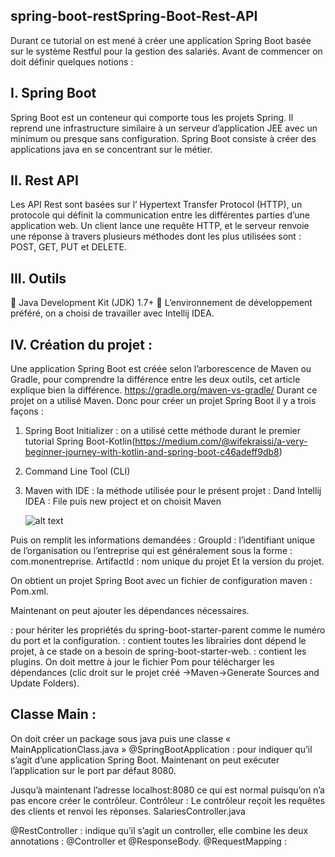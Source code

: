 ## spring-boot-restSpring-Boot-Rest-API 

Durant ce tutorial on est mené à créer une application Spring Boot basée sur le système Restful pour la gestion des salariés.
Avant de commencer on doit définir quelques notions :
## I.	Spring Boot
Spring Boot est un conteneur qui comporte tous les projets Spring. Il reprend une infrastructure similaire à un serveur d’application JEE avec un minimum ou presque sans configuration.
Spring Boot consiste à créer des applications java en se concentrant sur le métier.
## II.	Rest API
Les API Rest sont basées sur l’ Hypertext Transfer Protocol (HTTP), un protocole qui définit la communication entre les différentes parties d’une application web. Un client lance une requête HTTP, et le serveur renvoie une réponse à travers plusieurs méthodes dont les plus utilisées sont : POST, GET, PUT et  DELETE.
## III.	Outils
	Java Development Kit (JDK) 1.7+
	L’environnement de développement préféré, on a choisi de travailler avec Intellij IDEA.

## IV.	Création du projet :
Une application Spring Boot est créée selon l’arborescence  de Maven ou Gradle, pour comprendre la différence entre les deux outils, cet article explique bien la différence.
https://gradle.org/maven-vs-gradle/
Durant ce projet on a utilisé Maven.
Donc pour créer un projet Spring Boot il y a trois façons : 
1.	Spring Boot Initializer : on a utilisé cette méthode durant le premier tutorial Spring Boot-Kotlin(https://medium.com/@wifekraissi/a-very-beginner-journey-with-kotlin-and-spring-boot-c46adeff9db8)
2.	Command Line Tool (CLI)
3.	 Maven with IDE : la méthode utilisée pour le présent projet :
	Dand Intellij IDEA : File puis new project et on choisit Maven

     ![alt text](https://github.com/WifekRaissi/spring-boot-rest/blob/master/src/main/resources/images/nouveauprojet.png)
    
 
Puis on remplit les informations demandées :
 GroupId : l’identifiant unique de l’organisation ou l’entreprise qui est généralement sous la forme : com.monentreprise.
ArtifactId : nom unique du projet
Et la version du projet.
 
On obtient un projet Spring Boot avec un fichier de configuration maven : Pom.xml.
 
Maintenant on peut ajouter les dépendances nécessaires.



<parent> : pour hériter les propriétés du spring-boot-starter-parent comme le numéro du port  et la configuration.
<dependencies> : contient toutes les librairies dont dépend le projet, à ce stade on a besoin de spring-boot-starter-web.
<build> : contient les plugins.
On doit mettre à jour le fichier Pom pour télécharger les dépendances (clic droit sur le projet créé ->Maven->Generate Sources and Update Folders).

## Classe Main :
On doit créer un package sous java puis une classe « MainApplicationClass.java »
@SpringBootApplication : pour indiquer qu’il s’agit d’une application Spring Boot.
Maintenant on peut exécuter l’application sur le port par défaut 8080.

 
Jusqu’à maintenant l’adresse localhost:8080 ce qui est normal puisqu’on n’a pas encore créer le contrôleur. 
Contrôleur :
Le contrôleur reçoit les requêtes des clients et renvoi les réponses.
SalariesController.java





@RestController : indique qu’il s’agit un controller, elle combine les deux annotations : @Controller et @ResponseBody.
@RequestMapping : 




 
 






